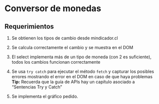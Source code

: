 # Conversor de monedas

## Requerimientos

1. Se obtienen los tipos de cambio desde mindicador.cl

2. Se calcula correctamente el cambio y se muestra en el DOM

3. El select implementa más de un tipo de moneda (con 2 es suficiente), todos los cambios funcionan correctamente

4. Se usa `try catch` para ejecutar el método `fetch` y capturar los posibles errores mostrando el error en el DOM en caso de que haya problemas  
   **Tip:** Recuerda que la guía de APIs hay un capítulo asociado a “Sentencias Try y Catch”

5. Se implementa el gráfico pedido.
